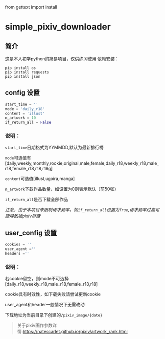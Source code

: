 from gettext import install

# simple_pixiv_downloader
## 简介
这是本人初学python的简易项目，仅供练习使用
依赖安装：
```
pip install os
pip install requests
pip install json
```
## config  设置
```python
start_time = ''
mode = 'daily_r18'
content = 'illust'
n_artwork = 10
if_return_all = False
```
### 说明：
`start_time`日期格式为YYMMDD,默认为最新排行榜

`mode`可选值有[daily,weekly,monthly,rookie,original,male,female,daily_r18,weekly_r18,male_r18,female_r18,r18,r18g]

`content`可选值[illust,ugoira,manga]

`n_artwork`下载作品数量，如设置为0则表示默认（前50张）

`if_return_all`是否下载全部作品

*注意，由于本项目未限制请求频率，如`if_return_all`设置为`True`,请求频率过高可能导致被pixiv屏蔽*

## user_config 设置
```python
cookies = ''
user_agent =''
headers =''
```
### 说明：
若cookie留空，则mode不可选择[daily_r18,weekly_r18,male_r18,female_r18,r18]

cookie具有时效性，如下载失败请尝试更新cookie

user_agent和header一般情况下无需改动

下载地址为当前目录下创建的`/pixiv_image/{date}`

>关于pixiv画作参数详情:https://natescarlet.github.io/pixiv/artwork_rank.html
